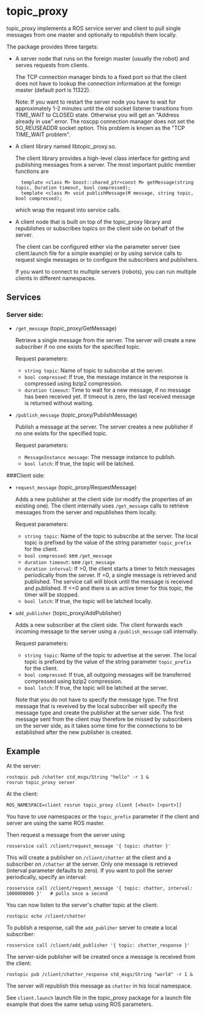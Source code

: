 topic_proxy
===========

topic_proxy implements a ROS service server and client to pull single messages from one master and optionally
to republish them locally.

The package provides three targets:

* A server node that runs on the foreign master (usually the robot) and serves requests from clients.

  The TCP connection manager binds to a fixed port so that the client does not have to lookup the connection
  information at the foreign master (default port is 11322).
  
  Note: If you want to restart the server node you have to wait for approximately 1-2 minutes until the old
  socket listener transitions from TIME_WAIT to CLOSED state. Otherwise you will get an "Address already in use" error.
  The roscpp connection manager does not set the SO_REUSEADDR socket option. This problem is known as the "TCP TIME_WAIT
  problem".
  
* A client library named libtopic_proxy.so.

  The client library provides a high-level class interface for getting and publishing messages from a server. The most
  important public member functions are
  
        template <class M> boost::shared_ptr<const M> getMessage(string topic, Duration timeout, bool compressed);
        template <class M> void publishMessage(M message, string topic, bool compressed);
      
  which wrap the request into service calls.
  
* A client node that is built on top of the topic_proxy library and republishes or subscribes topics on the client side
  on behalf of the server.
  
  The client can be configured either via the parameter server (see client.launch file for a simple example) or by
  using service calls to request single messages or to configure the subscribers and publishers.
  
  If you want to connect to multiple servers (robots), you can run multiple clients in different namespaces.
  
Services
--------

### Server side:

* `/get_message` (topic_proxy/GetMessage)

  Retrieve a single message from the server. The server will create a new subscriber if no one exists for the
  specified topic.
  
  Request parameters:

   * `string topic`:      Name of topic to subscribe at the server.
   * `bool compressed`:   If true, the message instance in the response is compressed using bzip2 compression.
   * `duration timeout`:  Time to wait for a new message, if no message has been received yet. If timeout is zero,
                          the last received message is returned without waiting.

* `/publish_message` (topic_proxy/PublishMessage)

  Publish a message at the server. The server creates a new publisher if no one exists for the specified topic.
  
  Request parameters:
  
    * `MessageInstance message`:     The message instance to publish.
    * `bool latch`:                  If true, the topic will be latched.
    
###Client side:

* `request_message` (topic_proxy/RequestMessage)

  Adds a new publisher at the client side (or modify the properties of an existing one). The client internally
  uses `/get_message` calls to retrieve messages from the server and republishes them locally.
  
  Request parameters:
  
   * `string topic`:      Name of the topic to subscribe at the server. The local topic is prefixed by
                          the value of the string parameter `topic_prefix` for the client.
   * `bool compressed`:   see `/get_message`
   * `duration timeout`:  see `/get_message`
   * `duration interval`: If >0, the client starts a timer to fetch messages periodically from the server.
                          If =0, a single message is retrieved and published. The service call will block
                          until the message is received and published.
                          If <=0 and there is an active timer for this topic, the timer will be stopped.
   * `bool latch`:        If true, the topic will be latched locally.
    
* `add_publisher` (topic_proxy/AddPublisher)

  Adds a new subscriber at the client side. The client forwards each incoming message to the server using a
  `/publish_message` call internally.
  
  Request parameters:
  
  * `string topic`:       Name of the topic to advertise at the server. The local topic is prefixed by
                          the value of the string parameter `topic_prefix` for the client.
  * `bool compressed`:    If true, all outgoing messages will be transferred compressed using bzip2 compression.
  * `bool latch`:         If true, the topic will be latched at the server.
  
  Note that you do not have to specify the message type. The first message that is reveived by the local subscriber
  will specify the message type and create the publisher at the server side. The first message sent from the client
  may therefore be missed by subscribers on the server side, as it takes some time for the connections to be
  established after the new publisher is created.
  

Example
-------

At the server:

    rostopic pub /chatter std_msgs/String "hello" -r 1 &
    rosrun topic_proxy server

At the client:

    ROS_NAMESPACE=client rosrun topic_proxy client [<host> [<port>]]
    
You have to use namespaces or the `topic_prefix` parameter if the client and server are using the same ROS master.
    
Then request a message from the server using

    rosservice call /client/request_message '{ topic: chatter }'
    
This will create a publisher on `/client/chatter` at the client and a subscriber on `/chatter` at the server. Only
one message is retrieved (interval parameter defaults to zero). If you want to poll the server periodically, specify
an interval:

    rosservice call /client/request_message '{ topic: chatter, interval: 1000000000 }'   # polls once a second
    
You can now listen to the server's chatter topic at the client:

    rostopic echo /client/chatter

To publish a response, call the `add_publiher` server to create a local subscriber:

    rosservice call /client/add_publisher '{ topic: chatter_response }'
    
The server-side publisher will be created once a message is received from the client:

    rostopic pub /client/chatter_response std_msgs/String "world" -r 1 &

The server will republish this message as `chatter` in his local namespace.

See `client.launch` launch file in the topic_proxy package for a launch file example that does the same setup using
ROS parameters.
  
